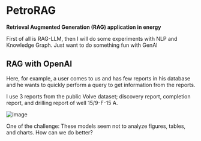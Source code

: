 # PetroRAG
**Retrieval Augmented Generation (RAG) application in energy**

First of all is RAG-LLM, then I will do some experiments with NLP and Knowledge Graph. Just want to do something fun with GenAI

## RAG with OpenAI 

Here, for example, a user comes to us and has few reports in his database and he wants to quickly perform a query to get information from the reports.

I use 3 reports from the public Volve dataset; discovery report, completion report, and drilling report of well 15/9-F-15 A. 

![image](https://github.com/user-attachments/assets/a00c32fd-7441-4de0-8f32-a2a3bbc3c445)

One of the challenge: These models seem not to analyze figures, tables, and charts. How can we do better?
